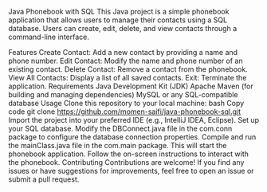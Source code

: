 Java Phonebook with SQL
This Java project is a simple phonebook application that allows users to manage their contacts using a SQL database. Users can create, edit, delete, and view contacts through a command-line interface.

Features
Create Contact: Add a new contact by providing a name and phone number.
Edit Contact: Modify the name and phone number of an existing contact.
Delete Contact: Remove a contact from the phonebook.
View All Contacts: Display a list of all saved contacts.
Exit: Terminate the application.
Requirements
Java Development Kit (JDK)
Apache Maven (for building and managing dependencies)
MySQL or any SQL-compatible database
Usage
Clone this repository to your local machine:
bash
Copy code
git clone https://github.com/momen-saifi/java-phonebook-sql.git
Import the project into your preferred IDE (e.g., IntelliJ IDEA, Eclipse).
Set up your SQL database. Modify the DBConnect.java file in the com.conn package to configure the database connection properties.
Compile and run the mainClass.java file in the com.main package. This will start the phonebook application.
Follow the on-screen instructions to interact with the phonebook.
Contributing
Contributions are welcome! If you find any issues or have suggestions for improvements, feel free to open an issue or submit a pull request.



